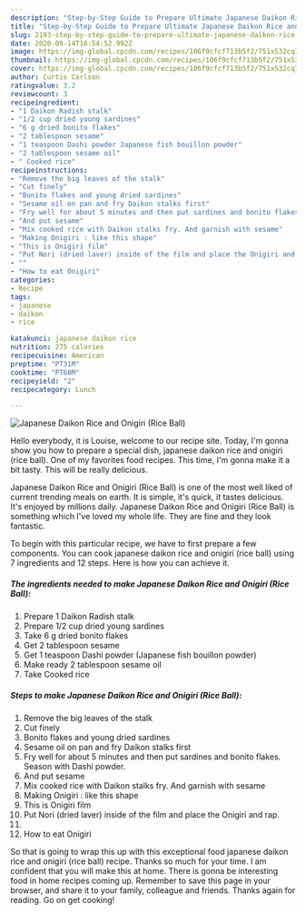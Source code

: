 ```yaml
---
description: "Step-by-Step Guide to Prepare Ultimate Japanese Daikon Rice and Onigiri (Rice Ball)"
title: "Step-by-Step Guide to Prepare Ultimate Japanese Daikon Rice and Onigiri (Rice Ball)"
slug: 2193-step-by-step-guide-to-prepare-ultimate-japanese-daikon-rice-and-onigiri-rice-ball
date: 2020-09-14T16:54:52.992Z
image: https://img-global.cpcdn.com/recipes/106f9cfcf713b5f2/751x532cq70/japanese-daikon-rice-and-onigiri-rice-ball-recipe-main-photo.jpg
thumbnail: https://img-global.cpcdn.com/recipes/106f9cfcf713b5f2/751x532cq70/japanese-daikon-rice-and-onigiri-rice-ball-recipe-main-photo.jpg
cover: https://img-global.cpcdn.com/recipes/106f9cfcf713b5f2/751x532cq70/japanese-daikon-rice-and-onigiri-rice-ball-recipe-main-photo.jpg
author: Curtis Carlson
ratingvalue: 3.2
reviewcount: 3
recipeingredient:
- "1 Daikon Radish stalk"
- "1/2 cup dried young sardines"
- "6 g dried bonito flakes"
- "2 tablespoon sesame"
- "1 teaspoon Dashi powder Japanese fish bouillon powder"
- "2 tablespoon sesame oil"
- " Cooked rice"
recipeinstructions:
- "Remove the big leaves of the stalk"
- "Cut finely"
- "Bonito flakes and young dried sardines"
- "Sesame oil on pan and fry Daikon stalks first"
- "Fry well for about 5 minutes and then put sardines and bonito flakes. Season with Dashi powder."
- "And put sesame"
- "Mix cooked rice with Daikon stalks fry. And garnish with sesame"
- "Making Onigiri : like this shape"
- "This is Onigiri film"
- "Put Nori (dried laver) inside of the film and place the Onigiri and rap."
- ""
- "How to eat Onigiri"
categories:
- Recipe
tags:
- japanese
- daikon
- rice

katakunci: japanese daikon rice 
nutrition: 275 calories
recipecuisine: American
preptime: "PT31M"
cooktime: "PT60M"
recipeyield: "2"
recipecategory: Lunch

---
```



![Japanese Daikon Rice and Onigiri (Rice Ball)](https://img-global.cpcdn.com/recipes/106f9cfcf713b5f2/751x532cq70/japanese-daikon-rice-and-onigiri-rice-ball-recipe-main-photo.jpg)

Hello everybody, it is Louise, welcome to our recipe site. Today, I'm gonna show you how to prepare a special dish, japanese daikon rice and onigiri (rice ball). One of my favorites food recipes. This time, I'm gonna make it a bit tasty. This will be really delicious.



Japanese Daikon Rice and Onigiri (Rice Ball) is one of the most well liked of current trending meals on earth. It is simple, it's quick, it tastes delicious. It's enjoyed by millions daily. Japanese Daikon Rice and Onigiri (Rice Ball) is something which I've loved my whole life. They are fine and they look fantastic.


To begin with this particular recipe, we have to first prepare a few components. You can cook japanese daikon rice and onigiri (rice ball) using 7 ingredients and 12 steps. Here is how you can achieve it.

<!--inarticleads1-->

##### The ingredients needed to make Japanese Daikon Rice and Onigiri (Rice Ball):

1. Prepare 1 Daikon Radish stalk
1. Prepare 1/2 cup dried young sardines
1. Take 6 g dried bonito flakes
1. Get 2 tablespoon sesame
1. Get 1 teaspoon Dashi powder (Japanese fish bouillon powder)
1. Make ready 2 tablespoon sesame oil
1. Take  Cooked rice




<!--inarticleads2-->

##### Steps to make Japanese Daikon Rice and Onigiri (Rice Ball):

1. Remove the big leaves of the stalk
1. Cut finely
1. Bonito flakes and young dried sardines
1. Sesame oil on pan and fry Daikon stalks first
1. Fry well for about 5 minutes and then put sardines and bonito flakes. Season with Dashi powder.
1. And put sesame
1. Mix cooked rice with Daikon stalks fry. And garnish with sesame
1. Making Onigiri : like this shape
1. This is Onigiri film
1. Put Nori (dried laver) inside of the film and place the Onigiri and rap.
1. 
1. How to eat Onigiri




So that is going to wrap this up with this exceptional food japanese daikon rice and onigiri (rice ball) recipe. Thanks so much for your time. I am confident that you will make this at home. There is gonna be interesting food in home recipes coming up. Remember to save this page in your browser, and share it to your family, colleague and friends. Thanks again for reading. Go on get cooking!
